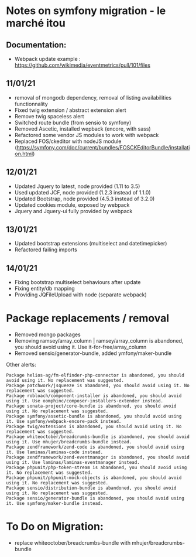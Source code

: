 # Notes on symfony migration - le marché itou
## Documentation:
- Webpack update example : https://github.com/wikimedia/eventmetrics/pull/101/files

## 11/01/21
- removal of mongodb dependency, removal of listing availabilities functionnality
- Fixed twig extension / abstract extension alert
- Remove twig spaceless alert
- Switched route bundle (from sensio to symfony)
- Removed Ascetic, installed wepback (encore, with sass)
- Refactored some vendor JS modules to work with webpack
- Replaced FOS/ckeditor with nodeJS module (https://symfony.com/doc/current/bundles/FOSCKEditorBundle/installation.html)

## 12/01/21
- Updated Jquery to latest, node provided (1.11 to 3.5)
- Used updated JCF, node provided (1.2.3 instead of 1.1.0)
- Updated Bootstrap, node provided (4.5.3 instead of 3.2.0)
- Updated cookies module, exposed by webpack
- Jquery and Jquery-ui fully provided by webpack

## 13/01/21
- Updated bootstrap extensions (multiselect and datetimepicker)
- Refactored failing imports

## 14/01/21
- Fixing bootstrap multiselect behaviours after update
- Fixing entity/db mapping
- Providing JQFileUpload with node (separate webpack)

# Package replacements / removal
- Removed mongo packages
- Removing ramsey/array_column | ramsey/array_column is abandoned, you should avoid using it. Use it-for-free/array_column
- Removed sensio/generator-bundle, added ymfony/maker-bundle

Other alerts:
```
Package helios-ag/fm-elfinder-php-connector is abandoned, you should avoid using it. No replacement was suggested.
Package patchwork/jsqueeze is abandoned, you should avoid using it. No replacement was suggested.
Package robloach/component-installer is abandoned, you should avoid using it. Use oomphinc/composer-installers-extender instead.
Package sonata-project/core-bundle is abandoned, you should avoid using it. No replacement was suggested.
Package symfony/assetic-bundle is abandoned, you should avoid using it. Use symfony/webpack-encore-pack instead.
Package twig/extensions is abandoned, you should avoid using it. No replacement was suggested.
Package whiteoctober/breadcrumbs-bundle is abandoned, you should avoid using it. Use mhujer/breadcrumbs-bundle instead.
Package zendframework/zend-code is abandoned, you should avoid using it. Use laminas/laminas-code instead.
Package zendframework/zend-eventmanager is abandoned, you should avoid using it. Use laminas/laminas-eventmanager instead.
Package phpunit/php-token-stream is abandoned, you should avoid using it. No replacement was suggested.
Package phpunit/phpunit-mock-objects is abandoned, you should avoid using it. No replacement was suggested.
Package sensio/distribution-bundle is abandoned, you should avoid using it. No replacement was suggested.
Package sensio/generator-bundle is abandoned, you should avoid using it. Use symfony/maker-bundle instead.
```

# To Do on Migration:
- replace whiteoctober/breadcrumbs-bundle with  mhujer/breadcrumbs-bundle
